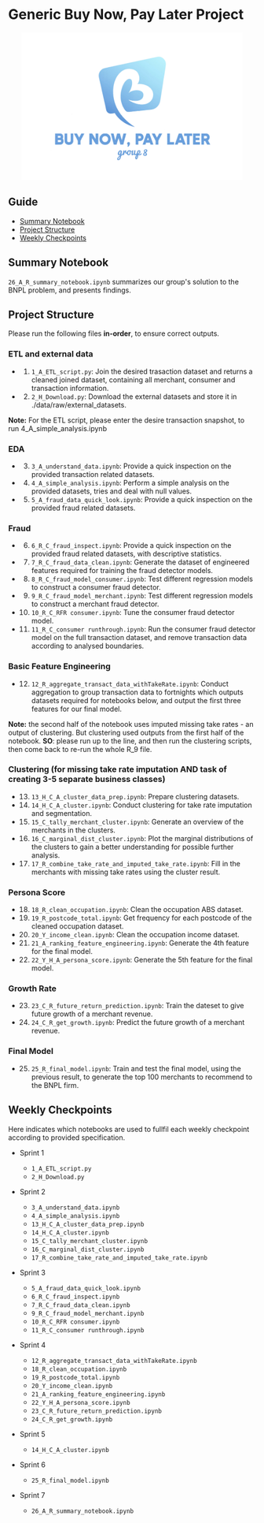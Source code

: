 # Generic Buy Now, Pay Later Project

<p align="center">
<img src="https://github.com/MAST30034-Applied-Data-Science/generic-buy-now-pay-later-project-group-8/blob/main/plots/bnpl_logo.jpg" class="centerImage" width="450" height="300">
<p>

## Guide
- [Summary Notebook](#summary-notebook)
- [Project Structure](#project-structure)
- [Weekly Checkpoints](#weekly-checkpoints)


## Summary Notebook
`26_A_R_summary_notebook.ipynb` summarizes our group's solution to the BNPL problem, and presents findings.

## Project Structure
Please run the following files **in-order**, to ensure correct outputs.

### ETL and external data
- 1.  `1_A_ETL_script.py`: Join the desired trasaction dataset and returns a cleaned joined dataset, containing all merchant, consumer and transaction information.          
- 2.  `2_H_Download.py`: Download the external datasets and store it in ./data/raw/external_datasets.            

**Note:** For the ETL script, please enter the desire transaction snapshot, to run 4_A_simple_analysis.ipynb

### EDA
- 3.  `3_A_understand_data.ipynb`: Provide a quick inspection on the provided transaction related datasets.
- 4.  `4_A_simple_analysis.ipynb`: Perform a simple analysis on the provided datasets, tries and deal with null values.
- 5.  `5_A_fraud_data_quick_look.ipynb`: Provide a quick inspection on the provided fraud related datasets.

### Fraud
- 6.  `6_R_C_fraud_inspect.ipynb`: Provide a quick inspection on the provided fraud related datasets, with descriptive statistics.
- 7.  `7_R_C_fraud_data_clean.ipynb`: Generate the dataset of engineered features required for training the fraud detector models.
- 8.  `8_R_C_fraud_model_consumer.ipynb`: Test different regression models to construct a consumer fraud detector.
- 9.  `9_R_C_fraud_model_merchant.ipynb`: Test different regression models to construct a merchant fraud detector.
- 10. `10_R_C_RFR consumer.ipynb`: Tune the consumer fraud detector model.
- 11. `11_R_C_consumer runthrough.ipynb`: Run the consumer fraud detector model on the full transaction dataset, and remove transaction data according to analysed boundaries.


### Basic Feature Engineering
- 12. `12_R_aggregate_transact_data_withTakeRate.ipynb`: Conduct aggregation to group transaction data to fortnights which outputs datasets required for notebooks below, and output the first three features for our final model.  

**Note:** the second half of the notebook uses imputed missing take rates - an output of clustering. But clustering used outputs from the first half of the notebook. **SO**: please run up to the line, and then run the clustering scripts, then come back to re-run the whole R_9 file.


### Clustering (for missing take rate imputation AND task of creating 3-5 separate business classes)
- 13. `13_H_C_A_cluster_data_prep.ipynb`: Prepare clustering datasets.
- 14. `14_H_C_A_cluster.ipynb`: Conduct clustering for take rate imputation and segmentation.
- 15. `15_C_tally_merchant_cluster.ipynb`: Generate an overview of the merchants in the clusters.
- 16. `16_C_marginal_dist_cluster.ipynb`: Plot the marginal distributions of the clusters to gain a better understanding for possible further analysis.
- 17. `17_R_combine_take_rate_and_imputed_take_rate.ipynb`: Fill in the merchants with missing take rates using the cluster result.


### Persona Score
- 18. `18_R_clean_occupation.ipynb`: Clean the occupation ABS dataset.
- 19. `19_R_postcode_total.ipynb`: Get frequency for each postcode of the cleaned occupation dataset.
- 20. `20_Y_income_clean.ipynb`: Clean the occupation income dataset.
- 21. `21_A_ranking_feature_engineering.ipynb`: Generate the 4th feature for the final model.
- 22. `22_Y_H_A_persona_score.ipynb`: Generate the 5th feature for the final model.


### Growth Rate
- 23. `23_C_R_future_return_prediction.ipynb`: Train the dateset to give future growth of a merchant revenue.
- 24. `24_C_R_get_growth.ipynb`: Predict the future growth of a merchant revenue.


### Final Model
- 25. `25_R_final_model.ipynb`: Train and test the final model, using the previous result, to generate the top 100 merchants to recommend to the BNPL firm.

## Weekly Checkpoints
Here indicates which notebooks are used to fullfil each weekly checkpoint according to provided specification.

- Sprint 1
  -  `1_A_ETL_script.py`    
  -  `2_H_Download.py` 

- Sprint 2
  -  `3_A_understand_data.ipynb`
  -  `4_A_simple_analysis.ipynb`
  - `13_H_C_A_cluster_data_prep.ipynb`
  - `14_H_C_A_cluster.ipynb`
  - `15_C_tally_merchant_cluster.ipynb`
  - `16_C_marginal_dist_cluster.ipynb`
  - `17_R_combine_take_rate_and_imputed_take_rate.ipynb`

- Sprint 3
  -  `5_A_fraud_data_quick_look.ipynb`
  -  `6_R_C_fraud_inspect.ipynb`
  -  `7_R_C_fraud_data_clean.ipynb`
  -  `9_R_C_fraud_model_merchant.ipynb`
  - `10_R_C_RFR consumer.ipynb`
  - `11_R_C_consumer runthrough.ipynb`

- Sprint 4
  - `12_R_aggregate_transact_data_withTakeRate.ipynb`  
  - `18_R_clean_occupation.ipynb`
  - `19_R_postcode_total.ipynb`
  - `20_Y_income_clean.ipynb`
  - `21_A_ranking_feature_engineering.ipynb`
  - `22_Y_H_A_persona_score.ipynb`
  - `23_C_R_future_return_prediction.ipynb`
  - `24_C_R_get_growth.ipynb`

- Sprint 5
  - `14_H_C_A_cluster.ipynb`

- Sprint 6
  - `25_R_final_model.ipynb`

- Sprint 7 
  - `26_A_R_summary_notebook.ipynb`
